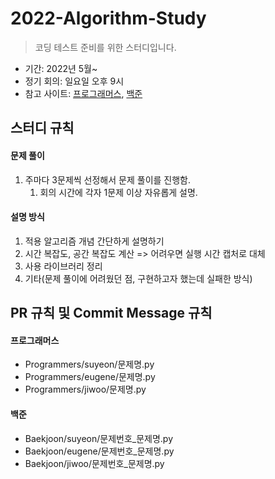 # 2022-Algorithm-Study

> 코딩 테스트 준비를 위한 스터디입니다. 

- 기간: 2022년 5월~
- 정기 회의: 일요일 오후 9시
- 참고 사이트: [프로그래머스](https://programmers.co.kr/learn/challenges), [백준](https://www.acmicpc.net/)

## 스터디 규칙 

#### 문제 풀이

1. 주마다 3문제씩 선정해서 문제 풀이를 진행함. 
   1. 회의 시간에 각자 1문제 이상 자유롭게 설명.

#### 설명 방식

1. 적용 알고리즘 개념 간단하게 설명하기
2. 시간 복잡도, 공간 복잡도 계산 => 어려우면 실행 시간 캡처로 대체
3. 사용 라이브러리 정리
4. 기타(문제 풀이에 어려웠던 점, 구현하고자 했는데 실패한 방식)

## PR 규칙 및 Commit Message 규칙

#### 프로그래머스

- Programmers/suyeon/문제명.py
- Programmers/eugene/문제명.py
- Programmers/jiwoo/문제명.py

#### 백준

- Baekjoon/suyeon/문제번호_문제명.py
- Baekjoon/eugene/문제번호_문제명.py
- Baekjoon/jiwoo/문제번호_문제명.py


